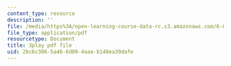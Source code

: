 ```yaml
---
content_type: resource
description: ''
file: /media/https%3A/open-learning-course-data-rc.s3.amazonaws.com/6-004-computation-structures-spring-2017/2bc6c3065a466d004aaab148ea39dafe_VxVF6QzwtwI.pdf
file_type: application/pdf
resourcetype: Document
title: 3play pdf file
uid: 2bc6c306-5a46-6d00-4aaa-b148ea39dafe
---
```

